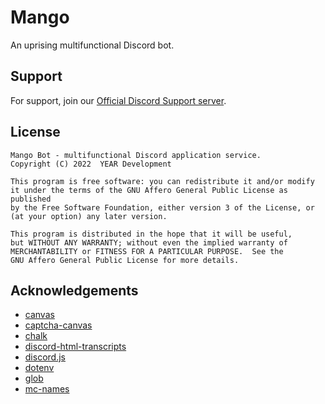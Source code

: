 
# Mango

An uprising multifunctional Discord bot.


## Support

For support, join our [Official Discord Support server](https://discord.gg/B8Fs6Qe6Eq).


## License

    Mango Bot - multifunctional Discord application service.
    Copyright (C) 2022  YEAR Development

    This program is free software: you can redistribute it and/or modify
    it under the terms of the GNU Affero General Public License as published
    by the Free Software Foundation, either version 3 of the License, or
    (at your option) any later version.

    This program is distributed in the hope that it will be useful,
    but WITHOUT ANY WARRANTY; without even the implied warranty of
    MERCHANTABILITY or FITNESS FOR A PARTICULAR PURPOSE.  See the
    GNU Affero General Public License for more details.


## Acknowledgements

 - [canvas](https://github.com/Automattic/node-canvas)
 - [captcha-canvas](https://github.com/Shashank3736/captcha-canvas)
 - [chalk](https://github.com/chalk/chalk)
 - [discord-html-transcripts](https://github.com/ItzDerock/discord-html-transcripts)
 - [discord.js](https://github.com/discordjs/discord.js)
 - [dotenv](https://github.com/motdotla/dotenv)
 - [glob](https://github.com/isaacs/node-glob)
 - [mc-names](https://github.com/tekoh/mc-names)
 
